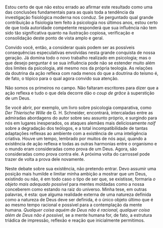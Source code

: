 Estou certo de que não estou errado ao afirmar este resultado como uma das conclusões fundamentais para as quais toda a tendência da investigação fisiológica moderna nos conduz. Se perguntado qual grande contribuição a fisiologia tem feito à psicologia nos últimos anos, estou certo de que toda autoridade competente responderá que sua influência não tem sido tão significativa quanto na ilustração copiosa, verificação e consolidação deste ponto de vista amplo e geral.

Convido você, então, a considerar quais podem ser as possíveis consequências especulativas envolvidas nesta grande conquista de nossa geração. Já domina todo o novo trabalho realizado em psicologia; mas o que desejo perguntar é se sua influência pode não se estender muito além dos limites da psicologia, até mesmo nos da própria teologia. As relações da doutrina da ação reflexa com nada menos do que a doutrina do teísmo é, de fato, o tópico para o qual agora convido sua atenção.

Não somos os primeiros no campo. Não faltaram escritores para dizer que a ação reflexa e tudo o que dela decorre dão o _coup de grâce_ à superstição de um Deus.

Se você abrir, por exemplo, um livro sobre psicologia comparativa, como _Der Thierische Wille_ de G. H. Schneider, encontrará, intercaladas entre as admiradas abordagens do autor sobre seu assunto próprio, e surgindo para nós em lugares inesperados, os ataques alemães mais deliciosamente _naïf_ sobre a degradação dos teólogos, e a total incompatibilidade de tantas adaptações reflexas ao ambiente com a existência de uma inteligência criativa. Houve um tempo, lembrado por muitos de nós aqui, quando a existência de ação reflexa e todas as outras harmonias entre o organismo e o mundo eram consideradas como prova de um Deus. Agora, são consideradas como prova contra ele. A próxima volta do carrossel pode trazer de volta a prova dele novamente.

Neste debate sobre sua existência, não pretendo entrar. Devo assumir uma posição mais humilde e limitar minha ambição a mostrar que um Deus, existindo ou não, é em todo caso o tipo de ser que, se existisse, formaria _o objeto mais adequado possível_ para mentes moldadas como a nossa conceberem como estando na raiz do universo. Minha tese, em outras palavras, é esta: que alguma realidade externa de uma natureza definida como a natureza de Deus deve ser definida, é o único objeto último que é ao mesmo tempo racional e possível para a contemplação da mente humana. _Qualquer coisa aquém de Deus não é racional, qualquer coisa além de Deus não é possível_, se a mente humana for, de fato, a estrutura triádica de impressão, reflexão e reação que inicialmente permitimos.